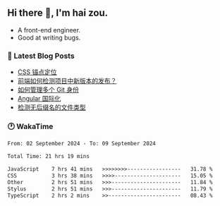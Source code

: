 ## Hi there 👋, I'm hai zou.

- A front-end engineer.
- Good at writing bugs.

### 📖 Latest Blog Posts
<!-- BLOG-POST-LIST:START -->
- [CSS 锚点定位](https://blog.izou.top/css/anchor-position/)
- [前端如何检测项目中新版本的发布？](https://blog.izou.top/angular/version-update/)
- [如何管理多个 Git 身份](https://blog.izou.top/git/multi-git-identity/)
- [Angular 国际化](https://blog.izou.top/angular/i18n/)
- [检测无后缀名的文件类型](https://blog.izou.top/js/filetype-check/)
<!-- BLOG-POST-LIST:END -->

### 🕐 WakaTime
<!--START_SECTION:waka-->

```txt
From: 02 September 2024 - To: 09 September 2024

Total Time: 21 hrs 19 mins

JavaScript    7 hrs 41 mins   >>>>>>>>-----------------   31.78 %
CSS           3 hrs 38 mins   >>>>---------------------   15.05 %
Other         2 hrs 51 mins   >>>----------------------   11.84 %
Stylus        2 hrs 51 mins   >>>----------------------   11.79 %
TypeScript    2 hrs 2 mins    >>-----------------------   08.43 %
```

<!--END_SECTION:waka-->
